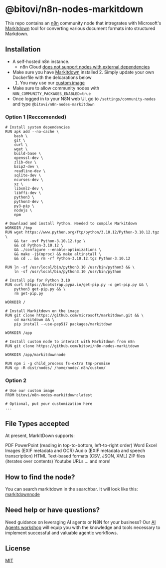 # @bitovi/n8n-nodes-markitdown

This repo contains an [n8n](https://n8n.io/) community node that intregrates with Microsoft's [Markitdown](https://github.com/microsoft/markitdown) tool for converting various document formats into structured Markdown.

## Installation

- A self-hosted n8n instance.
   - n8n Cloud [does not support nodes with external dependencies](https://community.n8n.io/t/custom-node-approval/118559?utm_source=chatgpt.com)
- Make sure you have [Markitdown](https://github.com/bitovi/n8n-nodes-markitdown) installed
   2. Simply update your own Dockerfile with the delcarations below
   1. You may use our [custom image](https://hub.docker.com/r/bitovi/n8n-nodes-markitdown)
- Make sure to allow community nodes with `N8N_COMMUNITY_PACKAGES_ENABLED=true`
- Once logged in to your N8N web UI, go to `/settings/community-nodes` and type `@bitovi/n8n-nodes-markitdown`

### Option 1 (Reccomended)
```
# Install system dependencies
RUN apk add --no-cache \
    bash \
    git \
    curl \
    wget \
    build-base \
    openssl-dev \
    zlib-dev \
    bzip2-dev \
    readline-dev \
    sqlite-dev \
    ncurses-dev \
    xz \
    libxml2-dev \
    libffi-dev \
    python3 \
    python3-dev \
    py3-pip \
    nodejs \
    npm

# Download and install Python. Needed to compile Markitdown
WORKDIR /tmp
RUN wget https://www.python.org/ftp/python/3.10.12/Python-3.10.12.tgz \
    && tar -xvf Python-3.10.12.tgz \
    && cd Python-3.10.12 \
    && ./configure --enable-optimizations \
    && make -j$(nproc) && make altinstall \
    && cd .. && rm -rf Python-3.10.12.tgz Python-3.10.12

RUN ln -sf /usr/local/bin/python3.10 /usr/bin/python3 && \
    ln -sf /usr/local/bin/python3.10 /usr/bin/python

# Install pip for Python 3.10
RUN curl https://bootstrap.pypa.io/get-pip.py -o get-pip.py && \
    python3 get-pip.py && \
    rm get-pip.py

WORKDIR /

# Install Markitdown on the image
RUN git clone https://github.com/microsoft/markitdown.git && \
    cd markitdown && \
    pip install --use-pep517 packages/markitdown

WORKDIR /app

# Install custom node to interact with Markitdown from n8n
RUN git clone https://github.com/bitovi/n8n-nodes-markitdown

WORKDIR /app/markitdownnode

RUN npm i -g child_process fs-extra tmp-promise
RUN cp -R dist/nodes/ /home/node/.n8n/custom/
```

### Option 2

```
# Use our custom image
FROM bitovi/n8n-nodes-markitdown:latest

# Optional, put your customization here
...
```

## File Types accepted
At present, MarkItDown supports:

PDF
PowerPoint (reading in top-to-bottom, left-to-right order)
Word
Excel
Images (EXIF metadata and OCR)
Audio (EXIF metadata and speech transcription)
HTML
Text-based formats (CSV, JSON, XML)
ZIP files (iterates over contents)
Youtube URLs
... and more!

## How to find the node?
You can search markitdown in the searchbar.
It will look like this: [markitdownnode](/markitdown.png)

## Need help or have questions?

Need guidance on leveraging AI agents or N8N for your business? Our [AI Agents workshop](https://hubs.ly/Q02X-9Qq0) will equip you with the knowledge and tools necessary to implement successful and valuable agentic workflows.

## License

[MIT](./LICENSE.md)
